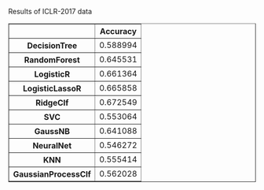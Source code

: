 Results of ICLR-2017 data
<table border="1" class="dataframe">  <thead>    <tr style="text-align: center;">      <th></th>      <th>Accuracy</th>    </tr>  </thead>  <tbody>    <tr>      <th>DecisionTree</th>      <td>0.588994</td>    </tr>    <tr>      <th>RandomForest</th>      <td>0.645531</td>    </tr>    <tr>      <th>LogisticR</th>      <td>0.661364</td>    </tr>    <tr>      <th>LogisticLassoR</th>      <td>0.665858</td>    </tr>    <tr>      <th>RidgeClf</th>      <td>0.672549</td>    </tr>    <tr>      <th>SVC</th>      <td>0.553064</td>    </tr>    <tr>      <th>GaussNB</th>      <td>0.641088</td>    </tr>    <tr>      <th>NeuralNet</th>      <td>0.546272</td>    </tr>    <tr>      <th>KNN</th>      <td>0.555414</td>    </tr>    <tr>      <th>GaussianProcessClf</th>      <td>0.562028</td>    </tr>  </tbody></table>
